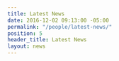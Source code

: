 ```yaml
---
title: Latest News
date: 2016-12-02 09:13:00 -05:00
permalink: "/people/latest-news/"
position: 5
header_title: Latest News
layout: news
---
```


